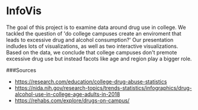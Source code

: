 # InfoVis
The goal of this project is to examine data around drug use in college. We tackled the question of 'do college campuses create an enviroment that leads to excessive drug and alcohol consumption?' Our presentation indludes lots of visualizations, as well as two interactive visualizations. Based on the data, we conclude that college campuses don't premote excessive drug use but instead facots like age and region play a bigger role.

###Sources
- https://research.com/education/college-drug-abuse-statistics
- https://nida.nih.gov/research-topics/trends-statistics/infographics/drug-alcohol-use-in-college-age-adults-in-2018
- https://rehabs.com/explore/drugs-on-campus/

